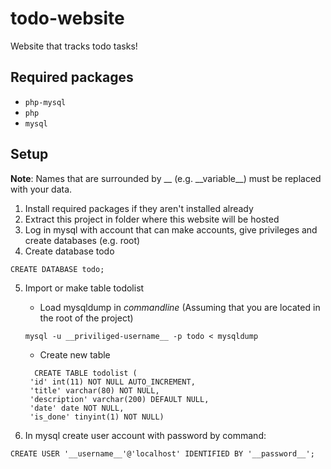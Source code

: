 # todo-website
Website that tracks todo tasks!

## Required packages
* `php-mysql`
* `php`
* `mysql`

## Setup
__Note__: Names that are surrounded by __ (e.g. \_\_variable__) must be replaced with your data.
1. Install required packages if they aren't installed already
2. Extract this project in folder where this website will be hosted
3. Log in mysql with account that can make accounts, give privileges and create databases (e.g. root)
4. Create database todo
```mysql
CREATE DATABASE todo;
```
5. Import or make table todolist

   * Load mysqldump in _commandline_ (Assuming that you are located in the root of the project)
   ```shell
   mysql -u __priviliged-username__ -p todo < mysqldump
   ```
   * Create new table
   ```mysql
     CREATE TABLE todolist (
    'id' int(11) NOT NULL AUTO_INCREMENT,
    'title' varchar(80) NOT NULL,
    'description' varchar(200) DEFAULT NULL,
    'date' date NOT NULL,
    'is_done' tinyint(1) NOT NULL)
	```

6. In mysql create user account with password by command:
```mysql
CREATE USER '__username__'@'localhost' IDENTIFIED BY '__password__';
```
